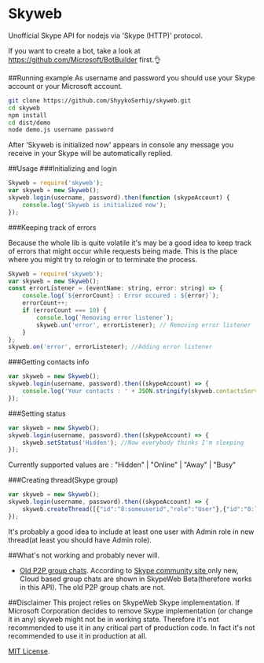 # Skyweb
Unofficial Skype API for nodejs via 'Skype (HTTP)' protocol. 

If you want to create a bot, take a look at https://github.com/Microsoft/BotBuilder first.👌  

##Running example
As username and password you should use your Skype account or your Microsoft account.
```sh
git clone https://github.com/ShyykoSerhiy/skyweb.git
cd skyweb
npm install
cd dist/demo
node demo.js username password
```
After 'Skyweb is initialized now' appears in console any message you receive in your Skype will be automatically replied.

##Usage
###Initializing and login
```js
Skyweb = require('skyweb');
var skyweb = new Skyweb();
skyweb.login(username, password).then(function (skypeAccount) {
    console.log('Skyweb is initialized now');
});
```

###Keeping track of errors

Because the whole lib is quite volatile it's may be a good idea to keep track of errors that might
 occur while requests being made. This is the place where you might try to relogin or to terminate the process.

```js
Skyweb = require('skyweb');
var skyweb = new Skyweb();
const errorListener = (eventName: string, error: string) => {
    console.log(`${errorCount} : Error occured : ${error}`);
    errorCount++;
    if (errorCount === 10) {
        console.log(`Removing error listener`);
        skyweb.un('error', errorListener); // Removing error listener
    }
};
skyweb.on('error', errorListener); //Adding error listener
```

###Getting contacts info
```js
var skyweb = new Skyweb();
skyweb.login(username, password).then((skypeAccount) => {    
    console.log('Your contacts : ' + JSON.stringify(skyweb.contactsService.contacts, null, 2));
});
```

###Setting status
```js
var skyweb = new Skyweb();
skyweb.login(username, password).then((skypeAccount) => {
    skyweb.setStatus('Hidden'); //Now everybody thinks I'm sleeping
});
```
Currently supported values are : "Hidden" | "Online" | "Away" | "Busy"

###Creating thread(Skype group)
```js
var skyweb = new Skyweb();
skyweb.login(username, password).then((skypeAccount) => {
    skyweb.createThread([{"id":"8:someuserid","role":"User"},{"id":"8:live:someliveuserid","role":"User"},{"id":"8:youruserid","role":"Admin"}]);
});
```
It's probably a good idea to include at least one user with Admin role in new thread(at least you should have Admin role).  

##What's not working and probably never will.
* [Old P2P group chats](https://github.com/ShyykoSerhiy/skyweb/issues/6). According to  [Skype community site ](http://community.skype.com/t5/Skype-for-Web-Beta/Group-chats-missing-on-skype-web/td-p/3884218) only new, Cloud based group chats are shown in SkypeWeb Beta(therefore works in this API). The old P2P group chats are not.  

##Disclaimer 
This project relies on SkypeWeb Skype implementation. If Microsoft Corporation decides to remove Skype
implementation (or change it in any) skyweb might not be in working state. Therefore it's not recommended to use it 
in any critical part of production code. In fact it's not recommended to use it in production at all.

[MIT License](https://github.com/ShyykoSerhiy/skyweb/blob/master/LICENSE.md).

